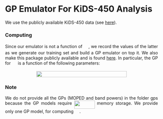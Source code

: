 # GP Emulator For KiDS-450 Analysis 

We use the publicly available KiDS-450 data (see <a href="http://kids.strw.leidenuniv.nl/sciencedata.php">here</a>). 


### Computing <img src="/tex/69bd68f5246fed6ce37aca9dff83028c.svg?invert_in_darkmode&sanitize=true" align=middle width=15.94565279999999pt height=14.15524440000002pt/>

<p align="justify">Since our emulator is not a function of <img src="/tex/69bd68f5246fed6ce37aca9dff83028c.svg?invert_in_darkmode&sanitize=true" align=middle width=15.94565279999999pt height=14.15524440000002pt/>, we record the values of the latter as we generate our training set and build a GP emulator on top it. We also make this package publicly available and is found <a href="https://github.com/Harry45/gp_emulator/tree/master/gp_sigma_8">here</a>. In particular, the GP for <img src="/tex/69bd68f5246fed6ce37aca9dff83028c.svg?invert_in_darkmode&sanitize=true" align=middle width=15.94565279999999pt height=14.15524440000002pt/> is a function of the following parameters:</p>

<p align="center"><img src="/tex/cc22b0f214d24ba3260d4ed3eb5de2a0.svg?invert_in_darkmode&sanitize=true" align=middle width=298.98615615pt height=19.9563243pt/></p>

### Note 

<p align="justify">We do not provide all the GPs (MOPED and band powers) in the folder gps because the GP models require <img src="/tex/6b6c021e426987f0a7fb2eabcf24461f.svg?invert_in_darkmode&sanitize=true" align=middle width=68.16691199999998pt height=26.76175259999998pt/> memory storage. We provide only one GP model, for computing <img src="/tex/69bd68f5246fed6ce37aca9dff83028c.svg?invert_in_darkmode&sanitize=true" align=middle width=15.94565279999999pt height=14.15524440000002pt/>.</p>